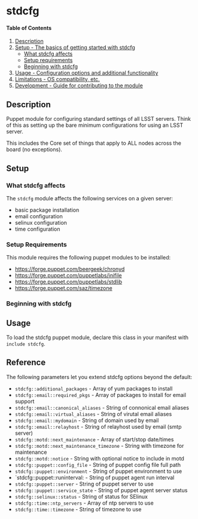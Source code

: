 
# stdcfg

#### Table of Contents

1. [Description](#description)
2. [Setup - The basics of getting started with stdcfg](#setup)
    * [What stdcfg affects](#what-stdcfg-affects)
    * [Setup requirements](#setup-requirements)
    * [Beginning with stdcfg](#beginning-with-stdcfg)
3. [Usage - Configuration options and additional functionality](#usage)
4. [Limitations - OS compatibility, etc.](#limitations)
5. [Development - Guide for contributing to the module](#development)

## Description

Puppet module for configuring standard settings of all LSST servers. Think of this as setting up the bare minimum configurations for using an LSST server.

This includes the Core set of things that apply to ALL nodes across the board (no exceptions).

## Setup

### What stdcfg affects

The `stdcfg` module affects the following services on a given server:

  * basic package installation
  * email configuration
  * selinux configuration
  * time configuration

### Setup Requirements

This module requires the following puppet modules to be installed:

  * https://forge.puppet.com/beergeek/chronyd
  * https://forge.puppet.com/puppetlabs/inifile
  * https://forge.puppet.com/puppetlabs/stdlib
  * https://forge.puppet.com/saz/timezone

### Beginning with stdcfg

## Usage

To load the stdcfg puppet module, declare this class in your manifest with `include stdcfg`.

## Reference

The following parameters let you extend stdcfg options beyond the default:

  * `stdcfg::additional_packages` - Array of yum packages to install
  * `stdcfg::email::required_pkgs` - Array of packages to install for email support
  * `stdcfg::email::canonical_aliases` - String of connonical email aliases
  * `stdcfg::email::virtual_aliases` - String of virutal email aliases
  * `stdcfg::email::mydomain` - String of domain used by email
  * `stdcfg::email::relayhost` - String of relayhost used by email (smtp server)
  * `stdcfg::motd::next_maintenance` - Array of start/stop date/times
  * `stdcfg::motd::next_maintenance_timezone` - String with timezone for maintenance
  * `stdcfg::motd::notice` - String with optional notice to include in motd
  * `stdcfg::puppet::config_file` - String of puppet config file full path
  * `stdcfg::puppet::environment` - String of puppet environment to use
  * `stdcfg::puppet::runinterval: - String of puppet agent run interval
  * `stdcfg::puppet::server` - String of puppet server to use
  * `stdcfg::puppet::service_state` - String of puppet agent server status
  * `stdcfg::selinux::status` - String of status for SElinux
  * `stdcfg::time::ntp_servers` - Array of ntp servers to use
  * `stdcfg::time::timezone` - String of timezone to use

